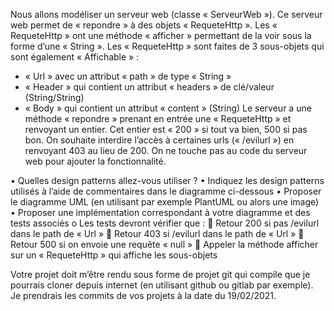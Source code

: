 Nous allons modéliser un serveur web (classe « ServeurWeb »).
Ce serveur web permet de « repondre » à des objets « RequeteHttp ». Les « RequeteHttp » ont une méthode « afficher » permettant de la voir sous la forme d’une « String ».
Les « RequeteHttp » sont faites de 3 sous-objets qui sont également « Affichable » :
-	« Url » avec un attribut « path » de type « String »
-	« Header » qui contient un attribut « headers » de clé/valeur (String/String)
-	« Body » qui contient un attribut « content » (String)
     Le serveur a une méthode « repondre » prenant en entrée une « RequeteHttp » et renvoyant un entier. Cet entier est « 200 » si tout va bien, 500 si pas bon.
     On souhaite interdire l’accès à certaines urls (« /evilurl ») en renvoyant 403 au lieu de 200. On ne touche pas au code du serveur web pour ajouter la fonctionnalité.

•	Quelles design patterns allez-vous utiliser ?
•	Indiquez les design patterns utilisés à l’aide de commentaires dans le diagramme ci-dessous
•	Proposer le diagramme UML (en utilisant par exemple PlantUML ou alors une image)
•	Proposer une implémentation correspondant à votre diagramme et des tests associés
o	Les tests devront vérifier que :
	Retour 200 si pas /evilurl dans le path de « Url »
	Retour 403 si /evilurl dans le path de « Url »
	Retour 500 si on envoie une requête « null »
	Appeler la méthode afficher sur un « RequeteHttp » qui affiche les sous-objets

Votre projet doit m’être rendu sous forme de projet git qui compile que je pourrais cloner depuis internet (en utilisant github ou gitlab par exemple).
Je prendrais les commits de vos projets à la date du 19/02/2021.



